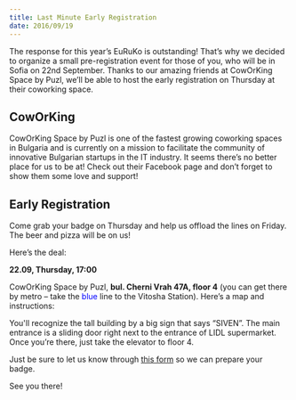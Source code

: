 ```yaml
---
title: Last Minute Early Registration
date: 2016/09/19
---
```


The response for this year’s EuRuKo is outstanding! That’s why we decided to
organize a small pre-registration event for those of you, who will be in Sofia
on 22nd September. Thanks to our amazing friends at CowOrKing Space by Puzl,
we’ll be able to host the early registration on Thursday at their coworking
space. 

## CowOrKing

CowOrKing Space by Puzl is one of the fastest growing coworking spaces in
Bulgaria and is currently on a mission to facilitate the community of
innovative Bulgarian startups in the IT industry. It seems there’s no better
place for us to be at!  Check out their Facebook page and don’t forget to show
them some love and support!

## Early Registration

Come grab your badge on Thursday and help us offload the lines on Friday. The
beer and pizza will be on us!

Here’s the deal:

**22.09, Thursday, 17:00**

CowOrKing Space by Puzl, **bul. Cherni Vrah 47A, floor 4** (you can get there by
metro – take the <span style="color: blue">blue</span> line to the Vitosha Station).
Here’s a map and instructions:

<div id="map"></div>

You'll recognize the tall building by a big sign that says “SIVEN”. The main
entrance is a sliding door right next to the entrance of LIDL supermarket. Once
you’re there, just take the elevator to floor 4.

Just be sure to let us know through [this form](https://docs.google.com/forms/d/e/1FAIpQLSc9egnQG6UJnrzAR877bo83wqbrBYLPa9uAbx0l9bxtMRt83Q/viewform)
so we can prepare your badge.

See you there!

<script>
  var map;

  function initMap() {
    var marker = {title: 'CowOrKing Space by Puzl', position: {lat: 42.662351 , lng: 23.318239 }}

    map = new google.maps.Map(document.getElementById('map'), {
      center: {lat: 42.662351, lng: 23.318239},
      scrollwheel: false,
      zoom: 15
    });

    new google.maps.Marker({
      position: marker.position,
      map: map,
      title: marker.title,
      icon: '/images/map-pin.svg'
    });
  }
</script>
<script src="https://maps.googleapis.com/maps/api/js?key=AIzaSyBmQo2_5BXFenNEWdnzaQSV95cMSyeeNFk&callback=initMap" async defer></script>
